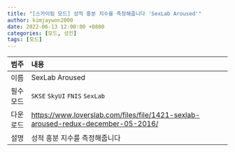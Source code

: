 ```yaml
---
title: "[스카이림 모드] 성적 흥분 지수를 측정해줍니다 'SexLab Aroused'"
author: kimjaywon2000
date: 2022-06-13 12:00:00 +0800
categories: [모드, 성인]
tags: [모드]
---
```


| 범주             | 내용            |
|:----------------|:---------------|
| 이름             | SexLab Aroused  |
| 필수 모드         |  `SKSE` `SkyUI` `FNIS` `SexLab`            |
| 다운로드          | <https://www.loverslab.com/files/file/1421-sexlab-aroused-redux-december-05-2016/> |
| 설명             | 성적 흥분 지수를 측정해줍니다 |


